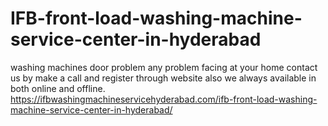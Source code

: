 # IFB-front-load-washing-machine-service-center-in-hyderabad
washing machines door problem any problem facing at your home contact us by make a call and register through website also we always available in both online and offline. https://ifbwashingmachineservicehyderabad.com/ifb-front-load-washing-machine-service-center-in-hyderabad/
